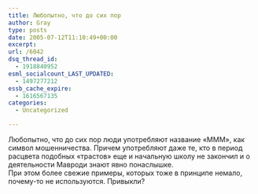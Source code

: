 ```yaml
---
title: Любопытно, что до сих пор
author: Gray
type: posts
date: 2005-07-12T11:10:49+00:00
excerpt:
url: /6042
dsq_thread_id:
  - 1918840952
esml_socialcount_LAST_UPDATED:
  - 1497277212
essb_cache_expire:
  - 1616567135
categories:
  - Uncategorized

---
```








Любопытно, что до сих пор люди употребляют название &#171;МММ&#187;, как символ мошенничества. Причем употребляют даже те, кто в период расцвета подобных &#171;трастов&#187; еще и начальную школу не закончил и о деятельности Мавроди знают явно понаслышке.  
При этом более свежие примеры, которых тоже в принципе немало, почему-то не используются. Привыкли?